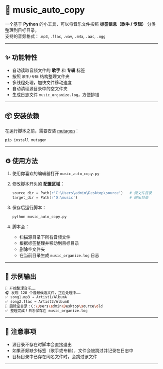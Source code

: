 
# 🎵 music_auto_copy

一个基于 **Python** 的小工具，可以将音乐文件按照 **标签信息（歌手 / 专辑）** 分类整理到目标目录。  
支持的音频格式：`.mp3`, `.flac`, `.wav`, `.m4a`, `.aac`, `.ogg`

---

## ✨ 功能特性
- 自动读取音频文件的 **歌手** 和 **专辑** 标签  
- 按照 `歌手/专辑` 结构整理文件夹  
- 多线程处理，加快文件移动速度  
- 自动清理源目录中的空文件夹  
- 生成日志文件 `music_organize.log`，方便排错  

---

## 📦 安装依赖
在运行脚本之前，需要安装 [mutagen](https://pypi.org/project/mutagen/)：

```bash
pip install mutagen
````

---

## ⚙️ 使用方法

1. 使用你喜欢的编辑器打开 `music_auto_copy.py`
2. 修改脚本开头的 **配置区域**：

   ```python
   source_dir = Path(r'C:\Users\admin\Desktop\source')   # 源文件目录
   target_dir = Path(r'D:\music')                        # 输出目录
   ```
3. 保存后运行脚本：

   ```bash
   python music_auto_copy.py
   ```
4. 脚本会：

   * 扫描源目录下所有音频文件
   * 根据标签整理并移动到目标目录
   * 删除空文件夹
   * 在当前目录生成 `music_organize.log` 日志

---

## 📖 示例输出

```bash
🎵 开始整理音乐……
🎧 发现 128 个音频候选文件，正在处理中……
✅ song1.mp3 → Artist1/AlbumA
✅ song2.flac → Artist2/AlbumB
🧹 删除空目录：C:\Users\admin\Desktop\source\old
✅ 整理完成！日志保存在 music_organize.log
```

---

## 📝 注意事项

* 源目录不存在时脚本会直接退出
* 如果音频缺少标签（歌手或专辑），文件会被跳过并记录在日志中
* 目标目录中已存在同名文件时，会跳过该文件

---
